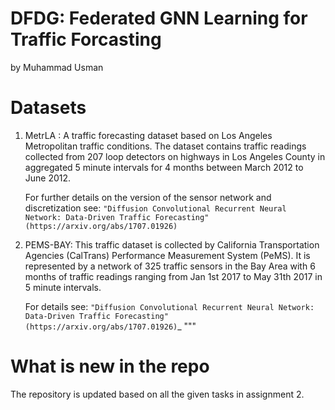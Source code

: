 # DFDG: Federated GNN Learning for Traffic Forcasting 
by Muhammad Usman

# Datasets
1. MetrLA : A traffic forecasting dataset based on Los Angeles
    Metropolitan traffic conditions. The dataset contains traffic
    readings collected from 207 loop detectors on highways in Los Angeles
    County in aggregated 5 minute intervals for 4 months between March 2012
    to June 2012.

    For further details on the version of the sensor network and
    discretization see: `"Diffusion Convolutional Recurrent Neural Network:
    Data-Driven Traffic Forecasting" (https://arxiv.org/abs/1707.01926)`
   
2. PEMS-BAY: This traffic dataset is collected by California Transportation Agencies (CalTrans)
    Performance Measurement System (PeMS). It is represented by a network of 325 traffic sensors
    in the Bay Area with 6 months of traffic readings ranging from Jan 1st 2017 to May 31th 2017
    in 5 minute intervals.

    For details see: `"Diffusion Convolutional Recurrent Neural Network:
    Data-Driven Traffic Forecasting" (https://arxiv.org/abs/1707.01926)`_
    """
# What is new in the repo
The repository is updated based on all the given tasks in assignment 2. 
